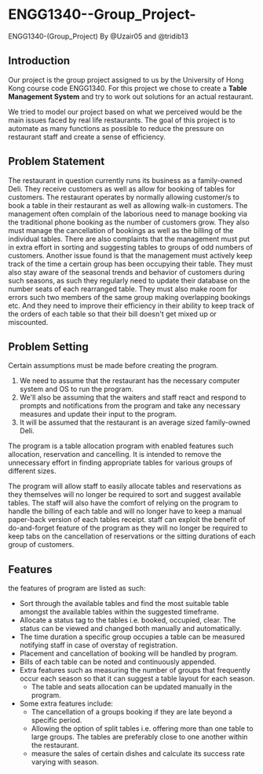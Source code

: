 # ENGG1340--Group_Project-
ENGG1340-(Group_Project) By @Uzair05 and @tridib13

## Introduction
Our project is the group project assigned to us by the University of Hong Kong course code ENGG1340.
For this project we chose to create a **Table Management System** and try to work out solutions for an actual restaurant.

We tried to model our project based on what we perceived would be the main issues faced by real life restaurants.
The goal of this project is to automate as many functions as possible to reduce the pressure on restaurant staff and create a sense of efficiency.

## Problem Statement
The restaurant in question currently runs its business as a family-owned Deli. They receive customers as well as allow for booking of tables for customers. 
The restaurant operates by normally allowing customer/s to book a table in their restaurant as well as allowing walk-in customers.
The management often complain of the laborious need to manage booking via the traditional phone booking as the number of customers grow. They also must manage the cancellation of bookings as well as the billing of the individual tables.
There are also complaints that the management must put in extra effort in sorting and suggesting tables to groups of odd numbers of customers.
Another issue found is that the management must actively keep track of the time a certain group has been occupying their table. They must also stay aware of the seasonal trends and behavior of customers during such seasons, as such they regularly need to update their database on the number seats of each rearranged table.
They must also make room for errors such two members of the same group making overlapping bookings etc. And they need to improve their efficiency in their ability to keep track of the orders of each table so that their bill doesn't get mixed up or miscounted.

## Problem Setting
Certain assumptions must be made before creating the program.
1. We need to assume that the restaurant has the necessary computer system and OS to run the program.
2. We'll also be assuming that the waiters and staff react and respond to prompts and notifications from the program and take any necessary measures and update their input to the program.
3. It will be assumed that the restaurant is an average sized family-owned Deli.

The program is a table allocation program with enabled features such allocation, reservation and cancelling. It is intended to remove the unnecessary effort in finding appropriate tables for various groups of different sizes.

The program will allow staff to easily allocate tables and reservations as they themselves will no longer be required to sort and suggest available tables.
The staff will also have the comfort of relying on the program to handle the billing of each table and will no longer have to keep a manual paper-back version of each tables receipt.
staff can exploit the benefit of do-and-forget feature of the program as they will no longer be required to keep tabs on the cancellation of reservations or the sitting durations of each group of customers.

## Features
the features of program are listed as such:
- Sort through the available tables and find the most suitable table amongst the available tables within the suggested timeframe.
- Allocate a status tag to the tables i.e. booked, occupied, clear. The status can be viewed and changed both manually and automatically.
- The time duration a specific group occupies a table can be measured notifying staff in case of overstay of registration.
- Placement and cancellation of booking will be handled by program.
- Bills of each table can be noted and continuously appended.
- Extra features such as measuring the number of groups that frequently occur each season so that it can suggest a table layout for each season.
  - The table and seats allocation can be updated manually in the program.
- Some extra features include: 
  - The cancellation of a groups booking if they are late beyond a specific period.
  - Allowing the option of split tables i.e. offering more than one table to large groups. The tables are preferably close to one another within the restaurant.
  - measure the sales of certain dishes and calculate its success rate varying with season.
